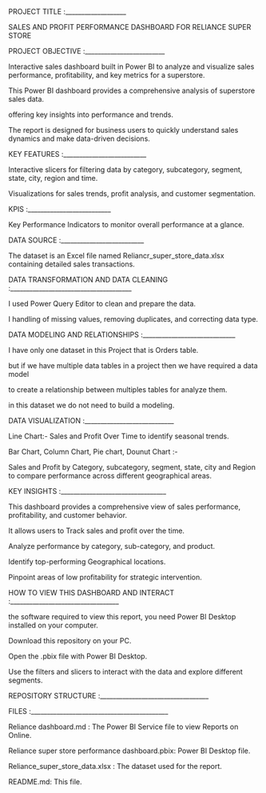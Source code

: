 PROJECT TITLE :___________________

SALES AND PROFIT PERFORMANCE DASHBOARD FOR RELIANCE SUPER STORE
               
PROJECT OBJECTIVE :_________________________

Interactive sales dashboard built in Power BI to analyze and visualize sales performance, profitability, and key metrics for a superstore.

This Power BI dashboard provides a comprehensive analysis of superstore sales data.

offering key insights into performance and trends. 

The report is designed for business users to quickly understand sales dynamics and make data-driven decisions.
                   
KEY FEATURES :__________________________

Interactive slicers for filtering data by category, subcategory, segment, state, city, region and time.

Visualizations for sales trends, profit analysis, and customer segmentation.

KPIS :__________________________

Key Performance Indicators to monitor overall performance at a glance.

DATA SOURCE :__________________________

The dataset is an Excel file named Reliancr_super_store_data.xlsx containing detailed sales transactions.
                                
DATA TRANSFORMATION AND DATA CLEANING :______________________________________

I used Power Query Editor to clean and prepare the data.

I handling of missing values, removing duplicates, and correcting data type.  
                                                          
DATA MODELING AND RELATIONSHIPS :_____________________________

I have only one dataset in this Project that is Orders table.

but if we have multiple data tables in a project then we have required a data model

to create a relationship between multiples tables for analyze them.

in this dataset we do not need to build a modeling.
                                   
DATA VISUALIZATION :____________________________

Line Chart:- Sales and Profit Over Time to identify seasonal trends.

Bar Chart, Column Chart, Pie chart, Dounut Chart :- 

Sales and Profit by Category, subcategory, segment, state, city and Region to compare performance across different geographical areas.
               
KEY INSIGHTS :_________________________________

This dashboard provides a comprehensive view of sales performance, profitability, and customer behavior. 

It allows users to ​Track sales and profit over the time. 

Analyze performance by category, sub-category, and product.

Identify top-performing Geographical locations.

Pinpoint areas of low profitability for strategic intervention.
              
HOW TO VIEW THIS DASHBOARD AND INTERACT :__________________________________

the software required to view this report, you need Power BI Desktop installed on your computer.

Download this repository on your PC.

Open the .pbix file with Power BI Desktop.

Use the filters and slicers to interact with the data and explore different segments.

REPOSITORY STRUCTURE :__________________________________

FILES :___________________________________________


Reliance dashboard.md : The Power BI Service file to view Reports on Online.

Reliance super store performance dashboard.pbix: Power BI Desktop file.

Reliance_super_store_data.xlsx : The dataset used for the report.

README.md: This file.





